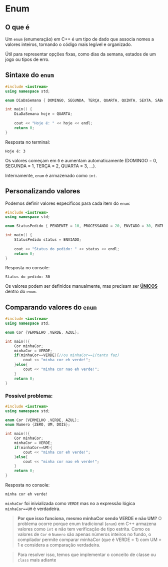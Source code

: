 # Enum
## O que é
Um `enum` (enumeração) em C++ é um tipo de dado que associa nomes a valores inteiros, tornando o código mais legível e organizado.

Útil para representar opções fixas, como dias da semana, estados de um jogo ou tipos de erro.
## Sintaxe do `enum`
```cpp
#include <iostream>
using namespace std;

enum DiaDaSemana { DOMINGO, SEGUNDA, TERÇA, QUARTA, QUINTA, SEXTA, SÁBADO };

int main() {
    DiaDaSemana hoje = QUARTA;
    
    cout << "Hoje é: " << hoje << endl;
    return 0;
}
```
Resposta no terminal: 
```
Hoje é: 3
```
Os valores começam em `0` e aumentam automaticamente (DOMINGO = 0, SEGUNDA = 1, TERÇA = 2, QUARTA = 3, ...).

Internamente, `enum` é armazenado como `int`.
## Personalizando valores
Podemos definir valores específicos para cada item do `enum`:
```cpp
#include <iostream>
using namespace std;

enum StatusPedido { PENDENTE = 10, PROCESSANDO = 20, ENVIADO = 30, ENTREGUE = 40 };

int main() {
    StatusPedido status = ENVIADO;
    
    cout << "Status do pedido: " << status << endl;
    return 0;
}
```
Resposta no console:
```
Status do pedido: 30
```
Os valores podem ser definidos manualmente, mas precisam ser **<ins>ÚNICOS</ins>** dentro do `enum`.

## Comparando valores do `enum`
```cpp
#include <iostream>
using namespace std;

enum Cor {VERMELHO ,VERDE, AZUL};

int main(){
    Cor minhaCor;
    minhaCor = VERDE;
    if(minhaCor==VERDE){//ou minhaCor==1(tanto faz)
        cout << "minha cor eh verde!";
    }else{
        cout << "minha cor nao eh verde!";
    }
    return 0;
}
```
### Possível problema:
```cpp
#include <iostream>
using namespace std;

enum Cor {VERMELHO ,VERDE, AZUL};
enum Numero {ZERO, UM, DOIS};

int main(){
    Cor minhaCor;
    minhaCor = VERDE;
    if(minhaCor==UM){
        cout << "minha cor eh verde!";
    }else{
        cout << "minha cor nao eh verde!";
    }
    return 0;
}
```
Resposta no console:
```
minha cor eh verde!
```
`minhaCor` foi inivializada como `VERDE` mas no a expressão lógica `minhaCor==UM` é verdadeira.

>**Por que isso funciona, mesmo minhaCor sendo VERDE e não UM?**
O problema ocorre porque enum tradicional (`enum`) em C++ armazena valores como `int` e não tem verificação de tipo estrita. Como os valores de `Cor` e `Numero` são apenas números inteiros no fundo, o compilador permite comparar minhaCor (que é VERDE = 1) com UM = 1 e considera a comparação verdadeira.

> Para resolver isso, temos que implementar o conceito de classe ou `class` mais adiante